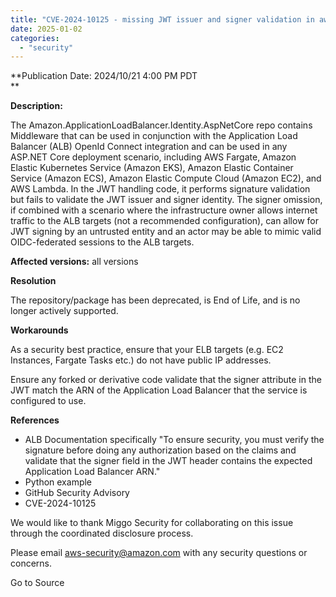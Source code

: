 ```yaml
---
title: "CVE-2024-10125 - missing JWT issuer and signer validation in aws-alb-identity-aspnetcore"
date: 2025-01-02
categories: 
  - "security"
---
```


**Publication Date: 2024/10/21 4:00 PM PDT  
**

**Description:**

The Amazon.ApplicationLoadBalancer.Identity.AspNetCore repo contains Middleware that can be used in conjunction with the Application Load Balancer (ALB) OpenId Connect integration and can be used in any ASP.NET Core deployment scenario, including AWS Fargate, Amazon Elastic Kubernetes Service (Amazon EKS), Amazon Elastic Container Service (Amazon ECS), Amazon Elastic Compute Cloud (Amazon EC2), and AWS Lambda. In the JWT handling code, it performs signature validation but fails to validate the JWT issuer and signer identity. The signer omission, if combined with a scenario where the infrastructure owner allows internet traffic to the ALB targets (not a recommended configuration), can allow for JWT signing by an untrusted entity and an actor may be able to mimic valid OIDC-federated sessions to the ALB targets.

**Affected versions:** all versions

**Resolution**

The repository/package has been deprecated, is End of Life, and is no longer actively supported.

**Workarounds**

As a security best practice, ensure that your ELB targets (e.g. EC2 Instances, Fargate Tasks etc.) do not have public IP addresses.

Ensure any forked or derivative code validate that the signer attribute in the JWT match the ARN of the Application Load Balancer that the service is configured to use.

**References**

- ALB Documentation specifically "To ensure security, you must verify the signature before doing any authorization based on the claims and validate that the signer field in the JWT header contains the expected Application Load Balancer ARN."
- Python example
- GitHub Security Advisory
- CVE-2024-10125

We would like to thank Miggo Security for collaborating on this issue through the coordinated disclosure process.

Please email aws-security@amazon.com with any security questions or concerns.

Go to Source
